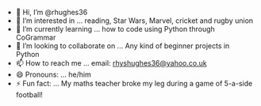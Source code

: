 - 👋 Hi, I’m @rhughes36
- 👀 I’m interested in ... reading, Star Wars, Marvel, cricket and rugby union
- 🌱 I’m currently learning ... how to code using Python through CoGrammar
- 💞️ I’m looking to collaborate on ... Any kind of beginner projects in Python
- 📫 How to reach me ... email: rhyshughes36@yahoo.co.uk
- 😄 Pronouns: ... he/him
- ⚡ Fun fact: ... My maths teacher broke my leg during a game of 5-a-side football! 

<!---
rhughes36/rhughes36 is a ✨ special ✨ repository because its `README.md` (this file) appears on your GitHub profile.
You can click the Preview link to take a look at your changes.
--->
